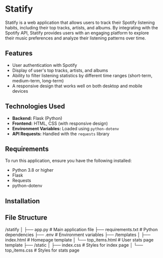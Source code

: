 # Statify

Statify is a web application that allows users to track their Spotify listening habits, including their top tracks, artists, and albums. By integrating with the Spotify API, Statify provides users with an engaging platform to explore their music preferences and analyze their listening patterns over time.

## Features

- User authentication with Spotify
- Display of user's top tracks, artists, and albums
- Ability to filter listening statistics by different time ranges (short-term, medium-term, long-term)
- A responsive design that works well on both desktop and mobile devices

## Technologies Used

- **Backend:** Flask (Python)
- **Frontend:** HTML, CSS (with responsive design)
- **Environment Variables:** Loaded using `python-dotenv`
- **API Requests:** Handled with the `requests` library

## Requirements

To run this application, ensure you have the following installed:

- Python 3.8 or higher
- Flask
- Requests
- python-dotenv

## Installation


## File Structure

/statify
│
├── app.py                     # Main application file
├── requirements.txt           # Python dependencies
├── .env                       # Environment variables
├── /templates
│   ├── index.html             # Homepage template
│   └── top_items.html         # User stats page template
├── /static
│   ├── index.css              # Styles for index page
│   └── top_items.css          # Styles for stats page
